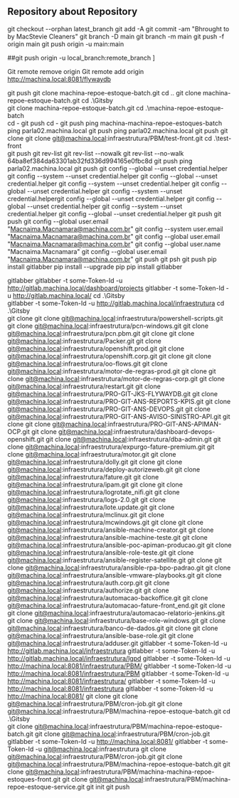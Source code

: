 ##   Repository about Repository



git checkout --orphan latest_branch
git add -A
git commit -am "Bhrought to by MacStevie Cleaners"
git branch -D main
git branch -m main
git push -f origin main
git push origin -u main:main

##git push origin -u local_branch:remote_branch
]
 
Git remote remove origin
Git remote add origin http://machina.local:8081/flywaydb
 
 
 



git push
git clone machina-repoe-estoque-batch.git
cd ..
git clone machina-repoe-estoque-batch.git
cd .\Gitsby\
git clone machina-repoe-estoque-batch.git
cd .\machina-repoe-estoque-batch\
cd -
git push
cd -
git push
ping machina-machina-repoe-estoques-batch
ping parla02.machina.local
git push
ping parla02.machina.local
git push
git clone
git clone git@machina.local:infraestrutura/PBM/test-front.git
cd .\test-front\
git push
git rev-list
git rev-list --nowalk
git rev-list --no-walk 64ba8ef384da63301ab32fd336d994165e0fbc8d 
git push
ping parla02.machina.local
git push
git config --global --unset credential.helper
git config --system --unset credential.helper
git config --global --unset credential.helper
git config --system --unset credential.helper
git config --global --unset credential.helper
git config --system --unset credential.helpergit config --global --unset credential.helper
git config --global --unset credential.helper
git config --system --unset credential.helper
git config --global --unset credential.helper
git push
git push
git config --global user.email "Macnaima.Macnamara@machina.com.br"
git config --system user.email "Macnaima.Macnamara@machina.com.br"
git config --global user.email "Macnaima.Macnamara@machina.com.br"
git config --global user.name "Macnaima.Macnamara"
git config --global user.email "Macnaima.Macnamara@machina.com.br"
git push
git psh
git push
pip install gitlabber
pip install --upgrade pip
pip install gitlabber
 
gitlabber
gitlabber -t some-Token-Id -u http://gitlab.machina.local/dashboard/projects
gitlabber -t some-Token-Id -u http://gitlab.machina.local/
cd .\Gitsby\
gitlabber -t some-Token-Id -u http://gitlab.machina.local/infraestrutura
cd .\Gitsby\
git clone 
git clone git@machina.local:infraestrutura/powershell-scripts.git
git clone git@machina.local:infraestrutura/pcn-windows.git
git clone git@machina.local:infraestrutura/pcn.pbm.git
git clone 
git clone git@machina.local:infraestrutura/Packer.git
git clone git@machina.local:infraestrutura/openshift.prod.git
git clone git@machina.local:infraestrutura/openshift.corp.git
git clone 
git clone git@machina.local:infraestrutura/oo-flows.git
git clone git@machina.local:infraestrutura/motor-de-regras-prod.git
git clone 
git clone git@machina.local:infraestrutura/motor-de-regras-corp.git
git clone git@machina.local:infraestrutura/restart.git
git clone git@machina.local:infraestrutura/PRO-GIT-JKS-FLYWAYDB.git
git clone git@machina.local:infraestrutura/PRO-GIT-ANS-REPORTS-KPIS.git
git clone git@machina.local:infraestrutura/PRO-GIT-ANS-DEVOPS.git
git clone git@machina.local:infraestrutura/PRO-GIT-ANS-AVISO-SINISTRO-API.git
git clone 
git clone git@machina.local:infraestrutura/PRO-GIT-ANS-APIMAN-OCP.git
git clone git@machina.local:infraestrutura/dashboard-devops-openshift.git
git clone git@machina.local:infraestrutura/dba-admin.git
 git clone git@machina.local:infraestrutura/expurgo-fature-premium.git
git clone git@machina.local:infraestrutura/motor.git
git clone git@machina.local:infraestrutura/dolly.git
git clone 
git clone git@machina.local:infraestrutura/deploy-autorizeweb.git
git clone git@machina.local:infraestrutura/fature.git
git clone git@machina.local:infraestrutura/ipam.git
git clone 
git clone git@machina.local:infraestrutura/logrotate_nifi.git
git clone git@machina.local:infraestrutura/logs-2.0.git
git clone git@machina.local:infraestrutura/lote.update.git
git clone git@machina.local:infraestrutura/mclinux.git
git clone git@machina.local:infraestrutura/mcwindows.git
git clone 
git clone git@machina.local:infraestrutura/ansible-machine-creator.git
git clone git@machina.local:infraestrutura/ansible-machine-teste.git
git clone git@machina.local:infraestrutura/ansible-poc-apiman-producao.git
git clone git@machina.local:infraestrutura/ansible-role-teste.git
git clone git@machina.local:infraestrutura/ansible-register-satellite.git
git clone 
git clone git@machina.local:infraestrutura/ansible-rpa-bpo-padrao.git
git clone git@machina.local:infraestrutura/ansible-vmware-playbooks.git
git clone git@machina.local:infraestrutura/auth.corp.git
git clone git@machina.local:infraestrutura/authorize.git
git clone git@machina.local:infraestrutura/automacao-backoffice.git
git clone git@machina.local:infraestrutura/automacao-fature-front_end.git
git clone 
git clone git@machina.local:infraestrutura/automacao-relatorio-jenkins.git
git clone git@machina.local:infraestrutura/base-role-windows.git
git clone git@machina.local:infraestrutura/banco-de-dados.git
git clone 
git clone git@machina.local:infraestrutura/ansible-base-role.git
git clone git@machina.local:infraestrutura/adduser.git
gitlabber -t some-Token-Id -u http://gitlab.machina.local/infraestrutura
gitlabber -t some-Token-Id -u http://gitlab.machina.local/infraestrutura/lgpd
gitlabber -t some-Token-Id -u http://machina.local:8081/infraestrutura/PBM/
gitlabber -t some-Token-Id -u http://machina.local:8081/infraestrutura/PBM
gitlabber -t some-Token-Id -u http://machina.local:8081/infraestrutura/
gitlabber -t some-Token-Id -u http://machina.local:8081/infraestrutura
gitlabber -t some-Token-Id -u http://machina.local:8081/
git clone 
git clone git@machina.local:infraestrutura/PBM/cron-job.git
git clone git@machina.local:infraestrutura/PBM/machina-repoe-estoque-batch.git
cd .\Gitsby\
git clone git@machina.local:infraestrutura/PBM/machina-repoe-estoque-batch.git
git clone git@machina.local:infraestrutura/PBM/cron-job.git
gitlabber -t some-Token-Id -u http://machina.local:8081/
gitlabber -t some-Token-Id -u git@machina.local:infraestrutura
git clone git@machina.local:infraestrutura/PBM/cron-job.git
git clone git@machina.local:infraestrutura/PBM/machina-repoe-estoque-batch.git
git clone git@machina.local:infraestrutura/PBM/machina-machina-repoe-estoques-front.git
git clone git@machina.local:infraestrutura/PBM/machina-repoe-estoque-service.git
git init
git push

